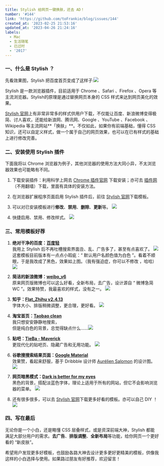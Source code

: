 ```yaml
---
title: Stylish 给网页一键换肤，还去 AD！
number: '#144'
link: 'https://github.com/toFrankie/blog/issues/144'
created_at: '2023-02-25 21:53:16'
updated_at: '2023-04-26 21:24:16'
labels:
  - Mac
  - 生活随笔
  - 已过时
  - '2017'
---
```

### 一、什么是 Stylish ？
先看效果图，Stylish 把百度首页变成了这样子:![](http://upload-images.jianshu.io/upload_images/5128488-8e803c68fd3fad93.png?imageMogr2/auto-orient/strip%7CimageView2/2/w/1240)

Stylish 是一款浏览器插件，目前适用于 Chrome 、Safari 、Firefox 、Opera 等主流浏览器。Stylish的原理是通过替换网页本身的 CSS 样式来达到网页美化的效果。

[Stylish 官网](https://userstyles.org/styles/browse)上有非常非常多的样式供用户下载，不仅能让百度、新浪微博变得极简、讨人喜欢，还能给新浪网、腾讯网、Google 、YouTube 、Facebook 、Wikipedia 等主流网站**「换肤」**。不仅如此，如果你有前端基础，懂得 CSS 知识，还可以自定义样式，做一个属于自己的网页效果，也可以在已有样式的基础上进行修改完善。

### 二、安装使用 Stylish 插件
下面我将以 Chrome 浏览器为例子，其他浏览器的使用方法大同小异，不太浏览器效果也可能略有不同。

1. 下载安装插件：利用科学上网去 [Chrome 插件官网](https://chrome.google.com/webstore/category/extensions?hl=zh-CN) 下载安装；亦可去 [插件网](http://www.cnplugins.com/devtool/stylish/)（不用翻墙）下载，里面有具体的安装方法。

2. 在浏览器扩展程序页面启用 Stylish 插件后，前往 [Stylish 官网](https://userstyles.org/styles/browse)下载模板。
3. 可以对已安装模板进行**修改**、**禁用**、**删除**、**更新**等。
![](http://upload-images.jianshu.io/upload_images/5128488-ee4b06288cadbafa.png?imageMogr2/auto-orient/strip%7CimageView2/2/w/1240)
4. 快捷启用、禁用、修改样式。
![](http://upload-images.jianshu.io/upload_images/5128488-2b2a6d44398f03d5.png?imageMogr2/auto-orient/strip%7CimageView2/2/w/1240)


### 三、常用模板好荐
1. **绝对干净的百度：**[**百度轻**](https://userstyles.org/styles/123858/baidu-lite) <br>我用上 Stylish 后不再吐槽搜索界面丑、乱、广告多了，甚至有点喜欢了。
![](http://upload-images.jianshu.io/upload_images/5128488-b098777e87b2a20d.png?imageMogr2/auto-orient/strip%7CimageView2/2/w/1240)这套模板目前版本有一点点小瑕疵：“ 默认用户名颜色值为白色 ”。看着不顺眼，于是我改成了黑色，效果如上图。（我有强迫症，你可以不修改 ，哈哈）![](http://upload-images.jianshu.io/upload_images/5128488-0cdc65d246623d8c.png?imageMogr2/auto-orient/strip%7CimageView2/2/w/1240)

2. **简洁的新浪微博：**[**weibo_v6**](https://userstyles.org/styles/106272/weibo-v6) <br>原来网页版微博也可以这么好看，全新布局，去广告，设计源自 “ 微博急简 WC ”。效果特赞，我最喜欢的样式，没有之一。
![](http://upload-images.jianshu.io/upload_images/5128488-5fc093b920481d91.png?imageMogr2/auto-orient/strip%7CimageView2/2/w/1240)

3. **知乎：**[**Flat_Zhihu v2.4.13**](https://userstyles.org/styles/108011/flat-zhihu-v2-4-13) <br>字体大小、排版稍微调整，更合理，更好看。
![](http://upload-images.jianshu.io/upload_images/5128488-b22682e4b4c5011c.png?imageMogr2/auto-orient/strip%7CimageView2/2/w/1240)

4. **淘宝首页：**[**Taobao clean**](https://userstyles.org/styles/129300/taobao-clean-1-5-2) <br>我只想安安静静地搜索，<br>但是纯白色的背景，总觉得缺点什么……![](http://upload-images.jianshu.io/upload_images/5128488-2b19e6169d28574c.png?imageMogr2/auto-orient/strip%7CimageView2/2/w/1240)

5. **贴吧：**[**TieBa - Maverick**](https://userstyles.org/styles/124770/tieba-maverick) <br>更现代化的贴吧页、隐藏广告和无用功能。
![](http://upload-images.jianshu.io/upload_images/5128488-0ff5b8cfdd851a10.png?imageMogr2/auto-orient/strip%7CimageView2/2/w/1240)

6. **谷歌搜搜索结果页面：**[**Google Material**](https://userstyles.org/styles/109717/google-material)<br>效果赞，看起来舒服，基于 Dribbble 设计师 [Aurélien Salomon](https://dribbble.com/aureliensalomon) 的设计图。
![](http://upload-images.jianshu.io/upload_images/5128488-8871579557ee0400.png?imageMogr2/auto-orient/strip%7CimageView2/2/w/1240)

7. **网页暗黑模式：**[**Dark is better for my eyes**](https://userstyles.org/styles/143766/dark-is-better-for-my-eyes-global-web-v1-12)<br>黑色的背景，搭配淡蓝色字体，理论上适用于所有的网站，但它不会影响浏览器的菜单。
![](http://upload-images.jianshu.io/upload_images/5128488-9172a83777a7364e.png?imageMogr2/auto-orient/strip%7CimageView2/2/w/1240)

8. 还有很多很多，可以去 [Stylish 官网](https://userstyles.org/styles/browse)下载更多好看的模板。亦可以自己 DIY ！
![](http://upload-images.jianshu.io/upload_images/5128488-ccdf35366b8410f6.png?imageMogr2/auto-orient/strip%7CimageView2/2/w/1240)

### 四、写在最后
无论你是一个小白，还是略懂 CSS 层叠样式，或是资深前端大神，Stylish 都能满足大部分用户的需求。**去广告**、**排版调整**、**全新布局**等功能，给你网页一个更好看的 “新皮肤”。

希望用户发现更多好模板，也鼓励各路大神去设计更多更好更精美的模板，供像我这样的小白选择与使用。如果路过朋友有好推荐，欢迎留言！
